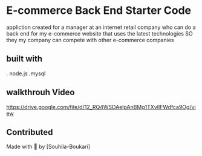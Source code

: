 # E-commerce Back End Starter Code
appliction created for a  manager at an internet retail company
who can do a back end for my e-commerce website that uses the latest technologies
SO they my company can compete with other e-commerce companies

## built with 

. node.js
.mysql


## walkthrouh Video

https://drive.google.com/file/d/12_RQ4WSDAelpAnBMg1TXvIlFWdfca9Og/view

## Contributed
Made with 💖 by [Souhila-Boukari]